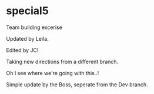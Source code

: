 # special5
Team building excerise

Updated by Leila.

Edited by JC!

Taking new directions from a different branch.


Oh I see where we're going with this..!

Simple update by the Boss, seperate from the Dev branch.
